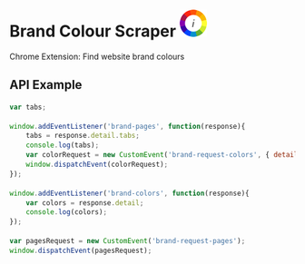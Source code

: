 # Brand Colour Scraper ![Logo](app//icons/icon_48.png) 
Chrome Extension: Find website brand colours

## API Example

``` js
var tabs;

window.addEventListener('brand-pages', function(response){
    tabs = response.detail.tabs;
    console.log(tabs);
    var colorRequest = new CustomEvent('brand-request-colors', { detail: { tabId: tabs[0].id }});
    window.dispatchEvent(colorRequest);
});

window.addEventListener('brand-colors', function(response){
    var colors = response.detail;
    console.log(colors);
});

var pagesRequest = new CustomEvent('brand-request-pages');
window.dispatchEvent(pagesRequest);
```